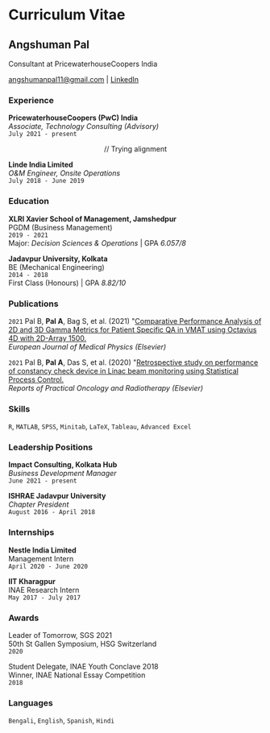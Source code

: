 # Curriculum Vitae


## Angshuman Pal
Consultant at PricewaterhouseCoopers India

<div id="webaddress">
<a href="angshumanpal11@gmail.com">angshumanpal11@gmail.com</a>
| <a href="https://www.linkedin.com/in/angshumanpal11/">LinkedIn</a>
</div>


### Experience

__PricewaterhouseCoopers (PwC) India__<br/>
*Associate, Technology Consulting (Advisory)*<br/>
`July 2021 - present`<br/>
<span style="font-family:Papyrus; font-size:0.5;">What I do at PwC</span>

<p align="center">
    // Trying alignment
</p>


__Linde India Limited__<br/>
*O&M Engineer, Onsite Operations*<br/>
`July 2018 - June 2019`<br/>

### Education

__XLRI Xavier School of Management, Jamshedpur__<br/>
PGDM (Business Management)<br/>
`2019 - 2021`<br/>
Major: *Decision Sciences & Operations* | GPA *6.057/8*

__Jadavpur University, Kolkata__<br/>
BE (Mechanical Engineering)<br/>
`2014 - 2018`<br/>
First Class (Honours) | GPA *8.82/10*


### Publications

`2021`
Pal B, **Pal A**, Bag S, et al. (2021) "[Comparative Performance Analysis of 2D and 3D Gamma Metrics for Patient Specific QA in VMAT using Octavius 4D with 2D-Array 1500.](https://www.sciencedirect.com/science/article/abs/pii/S1120179721003264)<br/>
*European Journal of Medical Physics (Elsevier)*

`2021`
Pal B, **Pal A**, Das S, et al. (2020) "[Retrospective study on performance of constancy check device in Linac beam monitoring using Statistical Process Control.](https://www.sciencedirect.com/science/article/pii/S1507136719301026)<br/>
*Reports of Practical Oncology and Radiotherapy (Elsevier)*



### Skills

`R`, `MATLAB`, `SPSS`, `Minitab`, `LaTeX`, `Tableau`, `Advanced Excel`


### Leadership Positions

__Impact Consulting, Kolkata Hub__<br/>
*Business Development Manager*<br/>
`June 2021 - present`

__ISHRAE Jadavpur University__<br/>
*Chapter President*<br/>
`August 2016 - April 2018`


### Internships

__Nestle India Limited__<br/>
Management Intern<br/>
`April 2020 - June 2020`

__IIT Kharagpur__<br/>
INAE Research Intern<br/>
`May 2017 - July 2017`


### Awards

Leader of Tomorrow, SGS 2021<br/>
50th St Gallen Symposium, HSG Switzerland<br/>
`2020`

Student Delegate, INAE Youth Conclave 2018<br/>
Winner, INAE National Essay Competition<br/>
`2018`


### Languages

`Bengali`, `English`, `Spanish`, `Hindi`
